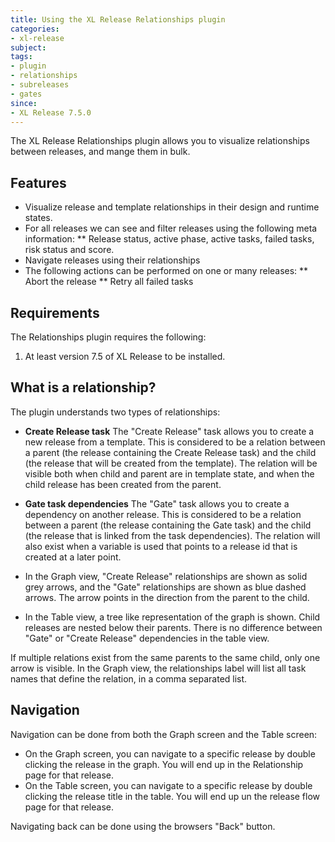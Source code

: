```yaml
---
title: Using the XL Release Relationships plugin
categories:
- xl-release
subject:
tags:
- plugin
- relationships
- subreleases
- gates
since:
- XL Release 7.5.0
---
```


The XL Release Relationships plugin allows you to visualize relationships between releases, and mange them in bulk.

## Features

* Visualize release and template relationships in their design and runtime states.
* For all releases we can see and filter releases using the following meta information:
** Release status, active phase, active tasks, failed tasks, risk status and score.
* Navigate releases using their relationships
* The following actions can be performed on one or many releases:
** Abort the release
** Retry all failed tasks

## Requirements

The Relationships plugin requires the following:

1. At least version 7.5 of XL Release to be installed.

## What is a relationship?

The plugin understands two types of relationships:

* **Create Release task** The "Create Release" task allows you to create a new release from a template. This is considered to be a relation between a parent (the release containing the Create Release task) and the child (the release that will be created from the template). The relation will be visible both when child and parent are in template state, and when the child release has been created from the parent.
* **Gate task dependencies** The "Gate" task allows you to create a dependency on another release. This is considered to be a relation between a parent (the release containing the Gate task) and the child (the release that is linked from the task dependencies). The relation will also exist when a variable is used that points to a release id that is created at a later point.

* In the Graph view, "Create Release" relationships are shown as solid grey arrows, and the "Gate" relationships are shown as blue dashed arrows. The arrow points in the direction from the parent to the child.
* In the Table view, a tree like representation of the graph is shown. Child releases are nested below their parents. There is no difference between "Gate" or "Create Release" dependencies in the table view.

If multiple relations exist from the same parents to the same child, only one arrow is visible. In the Graph view, the relationships label will list all task names that define the relation, in a comma separated list.

## Navigation

Navigation can be done from both the Graph screen and the Table screen:

* On the Graph screen, you can navigate to a specific release by double clicking the release in the graph. You will end up in the Relationship page for that release.
* On the Table screen, you can navigate to a specific release by double clicking the release title in the table. You will end up un the release flow page for that release.

Navigating back can be done using the browsers "Back" button.

